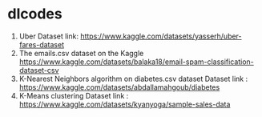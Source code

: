 # dlcodes
1. Uber Dataset link: https://www.kaggle.com/datasets/yasserh/uber-fares-dataset
2. The emails.csv dataset on the Kaggle
https://www.kaggle.com/datasets/balaka18/email-spam-classification-dataset-csv
3. K-Nearest Neighbors algorithm on diabetes.csv dataset Dataset link : https://www.kaggle.com/datasets/abdallamahgoub/diabetes
4. K-Means clustering Dataset link : https://www.kaggle.com/datasets/kyanyoga/sample-sales-data
